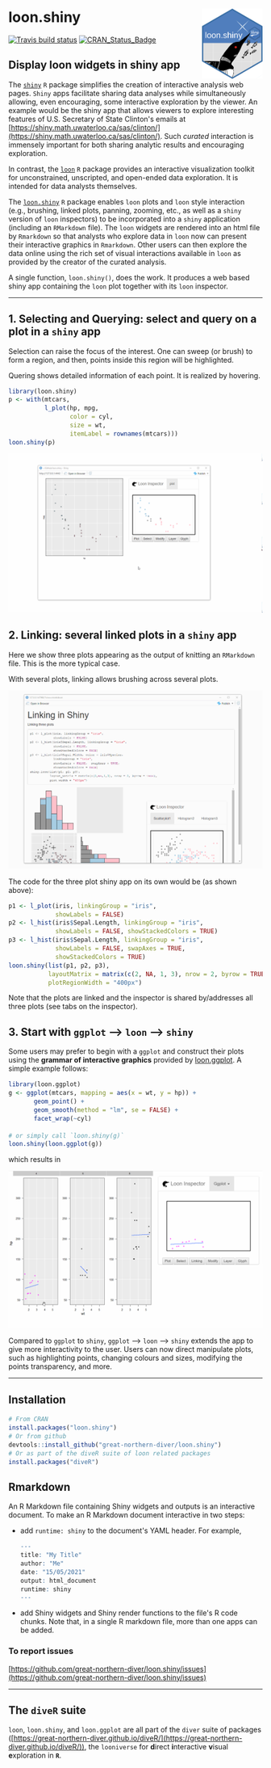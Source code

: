 # loon.shiny <img src="man/figures/logo.png" align="right" width="120" />

[![Travis build status](https://travis-ci.com/great-northern-diver/loon.shiny.svg?branch=master)](https://travis-ci.com/great-northern-diver/loon.shiny)
[![CRAN\_Status\_Badge](https://www.r-pkg.org/badges/version/loon.shiny)](https://cran.r-project.org/package=loon.shiny)


## Display loon widgets in shiny app

The [`shiny`](https://shiny.rstudio.com/) `R` package simplifies the creation of interactive analysis web pages. 
`Shiny` apps facilitate sharing data analyses while simultaneously allowing, even encouraging, some interactive 
exploration by the viewer.  An example would be the shiny app
that allows viewers to explore interesting features of
U.S. Secretary of State Clinton's emails at [https://shiny.math.uwaterloo.ca/sas/clinton/](https://shiny.math.uwaterloo.ca/sas/clinton/).
Such *curated* interaction is immensely important for both sharing analytic results and encouraging exploration. 

In contrast, the [`loon`](https://great-northern-diver.github.io/loon/) `R` package provides an interactive visualization toolkit for unconstrained, unscripted, and open-ended data exploration.
It is intended for data analysts themselves.  

The  [`loon.shiny`](https://great-northern-diver.github.io/loon.shiny/) `R` package enables `loon` plots and `loon` style interaction (e.g., brushing, linked plots, panning, zooming, etc., as well as a `shiny` version of `loon` inspectors) to be incorporated into a `shiny` application (including an `RMarkdown` file).  The `loon` widgets are rendered into an html file by `Rmarkdown` so that analysts who explore data in `loon` now can present their interactive graphics in `Rmarkdown`.
Other users can then explore the data online using the rich set of visual interactions available in `loon` as provided by the
creator of the curated analysis.

A single function, `loon.shiny()`, does the work. It produces a web based shiny app containing the `loon` plot together with its `loon` inspector.

-----

## 1. Selecting and Querying: select and query on a plot in a `shiny` app

Selection can raise the focus of the interest. One can sweep (or brush) to form a region, and then, points inside this region will be highlighted. 

Quering shows detailed information of each point. It is realized by hovering.

```r
library(loon.shiny)
p <- with(mtcars, 
          l_plot(hp, mpg, 
                 color = cyl, 
                 size = wt,
                 itemLabel = rownames(mtcars)))
loon.shiny(p)
```

![](man/figures/loonShiny.gif)

## 2. Linking: several linked plots in a `shiny` app

Here we show three plots appearing as the output of knitting an `RMarkdown` file.
This is the more typical case. 

With several plots, linking allows brushing across several plots. 

![](man/figures/shinyDemo.gif)

The code for the three plot shiny app on its own would be (as shown above):

```r
p1 <- l_plot(iris, linkingGroup = "iris",
             showLabels = FALSE)
p2 <- l_hist(iris$Sepal.Length, linkingGroup = "iris",
             showLabels = FALSE, showStackedColors = TRUE)
p3 <- l_hist(iris$Sepal.Length, linkingGroup = "iris",
             showLabels = FALSE, swapAxes = TRUE,
             showStackedColors = TRUE)
loon.shiny(list(p1, p2, p3),
           layoutMatrix = matrix(c(2, NA, 1, 3), nrow = 2, byrow = TRUE),
           plotRegionWidth = "400px")
```    

Note that the plots are linked and the inspector is shared by/addresses all three plots (see tabs on the inspector). 

## 3. Start with `ggplot` --> `loon` --> `shiny`

Some users may prefer to begin with a `ggplot` and construct their plots
using the **grammar of interactive graphics** provided by 
[loon.ggplot](https://great-northern-diver.github.io/loon.ggplot/).
A simple example follows:

```r
library(loon.ggplot)
g <- ggplot(mtcars, mapping = aes(x = wt, y = hp)) + 
       geom_point() + 
       geom_smooth(method = "lm", se = FALSE) + 
       facet_wrap(~cyl)
       
# or simply call `loon.shiny(g)`
loon.shiny(loon.ggplot(g))
```

which results in
    
![](man/figures/ggplotLoonShiny.gif)

Compared to `ggplot` to `shiny`, `ggplot` --> `loon` --> `shiny` extends the app to give more interactivity to the user. Users can now direct manipulate plots, such as highlighting points, changing colours and sizes, modifying the points transparency, and more.

-----

## Installation

   ```r
   # From CRAN
   install.packages("loon.shiny")
   # Or from github
   devtools::install_github("great-northern-diver/loon.shiny")
   # Or as part of the diveR suite of loon related packages
   install.packages("diveR")
   ```
   
## Rmarkdown

An R Markdown file containing Shiny widgets and outputs is an interactive document. To make an R Markdown document interactive in two steps:

- add `runtime: shiny` to the document's YAML header. For example, 

   ```r
   ---
   title: "My Title"
   author: "Me"
   date: "15/05/2021"
   output: html_document
   runtime: shiny
   ---
   ```

- add Shiny widgets and Shiny render functions to the file's R code chunks. Note that, in a single R markdown file, more than one apps can be added. 
   
### To report issues

[https://github.com/great-northern-diver/loon.shiny/issues](https://github.com/great-northern-diver/loon.shiny/issues)

-----

## The `diveR` suite

`loon`, `loon.shiny`, and `loon.ggplot` are all part of the `diver` suite of packages ([https://great-northern-diver.github.io/diveR/](https://great-northern-diver.github.io/diveR/)), the `looniverse` for **d**irect **i**nteractive **v**isual **e**xploration in **`R`**.
